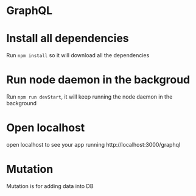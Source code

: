 # GraphQL

# Install all dependencies
Run `npm install` so it will download all the dependencies

# Run node daemon in the backgroud
Run `npm run devStart`, it will keep running the node daemon in the background

# Open localhost
open localhost to see your app running
http://localhost:3000/graphql

# Mutation 
Mutation is for adding data into DB
